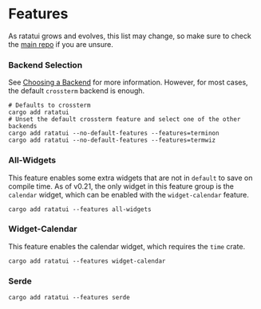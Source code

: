 # Features

As ratatui grows and evolves, this list may change, so make sure to check the
[main repo](./https://github.com/ratatui-org/ratatui) if you are unsure.

### Backend Selection

See [Choosing a Backend](./choosing-a-backend.md) for more information. However, for most cases, the
default `crossterm` backend is enough.

```console
# Defaults to crossterm
cargo add ratatui
# Unset the default crossterm feature and select one of the other backends
cargo add ratatui --no-default-features --features=terminon
cargo add ratatui --no-default-features --features=termwiz
```

### All-Widgets

This feature enables some extra widgets that are not in `default` to save on compile time. As of
v0.21, the only widget in this feature group is the `calendar` widget, which can be enabled with the
`widget-calendar` feature.

```console
cargo add ratatui --features all-widgets
```

### Widget-Calendar

This feature enables the calendar widget, which requires the `time` crate.

```console
cargo add ratatui --features widget-calendar
```

### Serde

```console
cargo add ratatui --features serde
```
